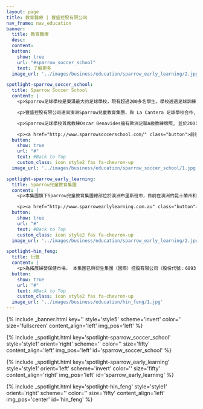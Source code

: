 ```yaml
---
layout: page
title: 教育醫療 | 豐盛控股有限公司
nav_fname: nav_education
banner:
  title: 教育醫療
  desc:
  content:
  button:
    show: true
    url: "#sparrow_soccer_school"
    text: 了解更多
  image_url: '../images/business/education/sparrow_early_learning/2.jpg'

spotlight-sparrow_soccer_school:
  title: Sparrow Soccer School
  content: |
    <p>Sparrow足球學校是東涌最大的足球學校，現有超過200多名學生。學校透過足球訓練，培養兒童身心全面發展，讓他們建立健康生活方式。</p>

    <p>豐盛控股有限公司連同澳洲Sparrow兒童教育集團，與 La Cantera 足球學校合作, 為3-12歲的兒童提供足球班及訓練營，同時宣佈將足球學校命名為「Sparrow足球學校」。</p>

    <p>Sparrow足球學校首席教練Oscar Benavides擁有歐洲足聯A級教練牌照, 並於2001年起在香港執教。他曾以半職業身份為不同香港足總註冊的球隊效力。</p>

    <p><a href="http://www.sparrowsoccerschool.com/" class="button">前往網站</a></p>
  button:
    show: true
    url: "#"
    text: #Back to Top
    custom_class: icon style2 fas fa-chevron-up
  image_url: '../images/business/education/sparrow_soccer_school/1.jpg'

spotlight-sparrow_early_learning:
  title: Sparrow兒童教育集團
  content: |
    <p>本集團旗下Sparrow兒童教育集團總部位於澳洲布里斯班市，目前在澳洲的昆士蘭州和維多利亞州管理運營約30個兒童託管中心，為0-6歲兒童提供日間託管及教育服務。Sparrow在澳洲當地擁有良好的聲譽及豐富經驗的管理團隊。</p>

    <p><a href="http://www.sparrowearlylearning.com.au" class="button">前往網站</a></p>
  button:
    show: true
    url: "#"
    text: #Back to Top
    custom_class: icon style2 fas fa-chevron-up
  image_url: '../images/business/education/sparrow_early_learning/2.jpg'

spotlight-hin_feng:
  title: 衍豐
  content: |
    <p>為拓展婦嬰保健市場， 本集團已與衍生集團（國際）控股有限公司（股份代號：6893.HK）成立合營企業衍豐投資（南京）有限公司，以拓展婦嬰中醫保健以及診斷及治療服務業務，藉以把握此快速增長之市場。衍生兒童中醫健康中心已於2017年6月25日於香港沙田石門正式開業。主要提供按摩、脊椎護理、眼睛護理及針灸等兒童成長的健康服務。</p>
  button:
    show: true
    url: "#"
    text: #Back to Top
    custom_class: icon style2 fas fa-chevron-up
  image_url: '../images/business/education/hin_feng/1.jpg'
---
```

<!-- Welcome Banner -->
{% include _banner.html key='' style='style5' scheme='invert' color='' size='fullscreen' content_align='left' img_pos='left' %}

<!-- Properties -->
{% include _spotlight.html key='spotlight-sparrow_soccer_school' style='style1' orient='right' scheme='' color='' size='fifty' content_align='left' img_pos='left' id='sparrow_soccer_school' %}

{% include _spotlight.html key='spotlight-sparrow_early_learning' style='style1' orient='left' scheme='invert' color='' size='fifty' content_align='right' img_pos='left' id='sparrow_early_learning' %}

{% include _spotlight.html key='spotlight-hin_feng' style='style1' orient='right' scheme='' color='' size='fifty' content_align='left' img_pos='center' id='hin_feng' %}
